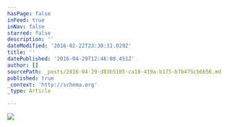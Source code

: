 ```yaml
---
hasPage: false
inFeed: true
inNav: false
starred: false
description: ''
dateModified: '2016-02-22T23:30:31.029Z'
title: ''
datePublished: '2016-04-29T12:46:08.451Z'
author: []
sourcePath: _posts/2016-04-29-d83b5105-ca18-419a-b175-b7b475cb6b56.md
published: true
_context: 'http://schema.org'
_type: Article

---
```

![](https://the-grid-user-content.s3-us-west-2.amazonaws.com/aceb08b6-5b47-446b-ae90-c4b8f81ec2fb.jpg)